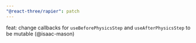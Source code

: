 ```yaml
---
"@react-three/rapier": patch
---
```


feat: change callbacks for `useBeforePhysicsStep` and `useAfterPhysicsStep` to be mutable (@isaac-mason)
